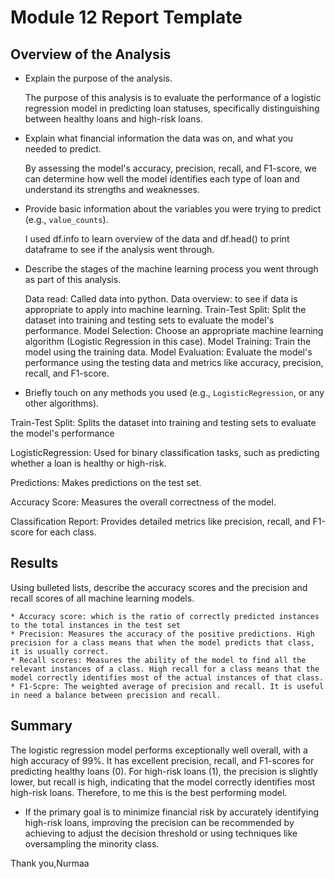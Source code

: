 # Module 12 Report Template

## Overview of the Analysis

* Explain the purpose of the analysis.

  The purpose of this analysis is to evaluate the performance of a logistic regression model in predicting loan statuses, specifically distinguishing between healthy loans and high-risk loans.

* Explain what financial information the data was on, and what you needed to predict.

  By assessing the model's accuracy, precision, recall, and F1-score, we can determine how well the model identifies each type of loan and understand its strengths and weaknesses.

* Provide basic information about the variables you were trying to predict (e.g., `value_counts`).

    I used df.info to learn overview of the data and df.head() to print dataframe to see if the analysis went through. 
  
* Describe the stages of the machine learning process you went through as part of this analysis.

  Data read: Called data into python. 
  Data overview: to see if data is appropriate to apply into machine learning. 
  Train-Test Split: Split the dataset into training and testing sets to evaluate the model's performance.
  Model Selection: Choose an appropriate machine learning algorithm (Logistic Regression in this case).
  Model Training: Train the model using the training data.
  Model Evaluation: Evaluate the model's performance using the testing data and metrics like accuracy, precision, recall, and F1-score.

* Briefly touch on any methods you used (e.g., `LogisticRegression`, or any other algorithms).

Train-Test Split: Splits the dataset into training and testing sets to evaluate the model's performance

LogisticRegression: Used for binary classification tasks, such as predicting whether a loan is healthy or high-risk.

Predictions: Makes predictions on the test set.

Accuracy Score: Measures the overall correctness of the model.

Classification Report: Provides detailed metrics like precision, recall, and F1-score for each class.



## Results

Using bulleted lists, describe the accuracy scores and the precision and recall scores of all machine learning models.

    * Accuracy score: which is the ratio of correctly predicted instances to the total instances in the test set
    * Precision: Measures the accuracy of the positive predictions. High precision for a class means that when the model predicts that class, it is usually correct.
    * Recall scores: Measures the ability of the model to find all the relevant instances of a class. High recall for a class means that the model correctly identifies most of the actual instances of that class.
    * F1-Scpre: The weighted average of precision and recall. It is useful in need a balance between precision and recall.
    

## Summary

The logistic regression model performs exceptionally well overall, with a high accuracy of 99%. It has excellent precision, recall, and F1-scores for predicting healthy loans (0). For high-risk loans (1), the precision is slightly lower, but recall is high, indicating that the model correctly identifies most high-risk loans. Therefore, to me this is the best performing model. 

* If the primary goal is to minimize financial risk by accurately identifying high-risk loans, improving the precision can be recommended by achieving to adjust the decision threshold or using techniques like oversampling the minority class.

Thank you,Nurmaa

